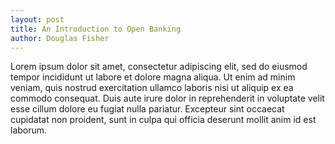 ```yaml
---
layout: post
title: An Introduction to Open Banking
author: Douglas Fisher
---
```


Lorem ipsum dolor sit amet, consectetur adipiscing elit, sed do eiusmod tempor incididunt ut labore et dolore
magna aliqua. Ut enim ad minim veniam, quis nostrud exercitation ullamco laboris nisi ut aliquip ex ea commodo
consequat. Duis aute irure dolor in reprehenderit in voluptate velit esse cillum dolore eu fugiat nulla
pariatur. Excepteur sint occaecat cupidatat non proident, sunt in culpa qui officia deserunt mollit anim id est
laborum.
